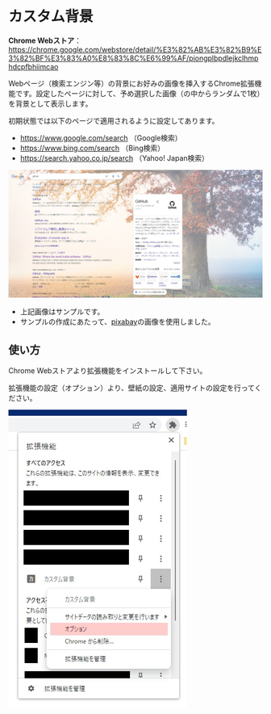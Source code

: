 # カスタム背景
**Chrome Webストア**：https://chrome.google.com/webstore/detail/%E3%82%AB%E3%82%B9%E3%82%BF%E3%83%A0%E8%83%8C%E6%99%AF/piongplbpdlejkclhmphdcpfbhiimcao

Webページ（検索エンジン等）の背景にお好みの画像を挿入するChrome拡張機能です。設定したページに対して、予め選択した画像（の中からランダムで1枚）を背景として表示します。

初期状態では以下のページで適用されるように設定してあります。
- https://www.google.com/search （Google検索）
- https://www.bing.com/search （Bing検索）
- https://search.yahoo.co.jp/search （Yahoo! Japan検索）

![サンプル画像](README_Images/サンプル.jpg)
- 上記画像はサンプルです。
- サンプルの作成にあたって、[pixabay](https://pixabay.com/ja/photos/%e6%9c%a8-%e5%85%ac%e5%9c%92%e3%81%ae%e3%83%99%e3%83%b3%e3%83%81-%e7%a7%8b-6792528/)の画像を使用しました。

## 使い方
Chrome Webストアより拡張機能をインストールして下さい。

拡張機能の設定（オプション）より、壁紙の設定、適用サイトの設定を行ってください。

![オプションページの場所](README_Images/オプションページまでの行き方.jpg)